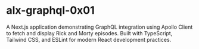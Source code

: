 # alx-graphql-0x01
A Next.js application demonstrating GraphQL integration using Apollo Client to fetch and display Rick and Morty episodes. Built with TypeScript, Tailwind CSS, and ESLint for modern React development practices.
